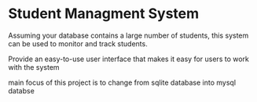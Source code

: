 # Student Managment System
Assuming your database contains a large number of students, this system can be used to monitor and track students.

Provide an easy-to-use user interface that makes it easy for users to work with the system

main focus of this project is to change from sqlite database into mysql databse

